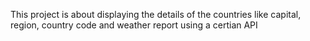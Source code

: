 This project is about displaying the details of the countries like capital, region, country code and weather report using a certian API
